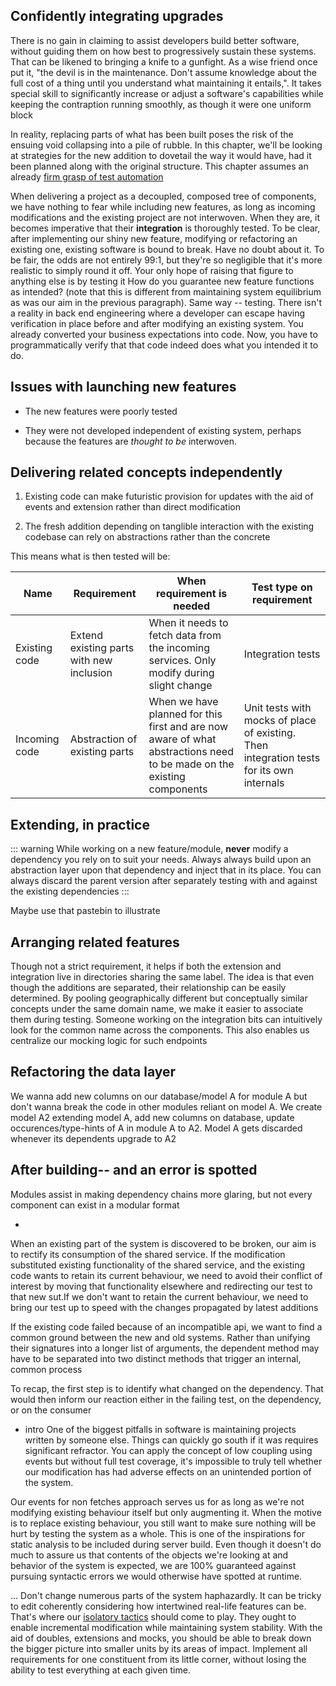## Confidently integrating upgrades

There is no gain in claiming to assist developers build better software, without guiding them on how best to progressively sustain these systems. 
That can be likened to bringing a knife to a gunfight. As a wise friend once put it, "the devil is in the maintenance. Don't assume knowledge about the full cost of a thing until you understand what maintaining it entails,". It takes special skill to significantly increase or adjust a software's capabilities while keeping the contraption running smoothly, as though it were one uniform block

In reality, replacing parts of what has been built poses the risk of the ensuing void collapsing into a pile of rubble. In this chapter, we'll be looking at strategies for the new addition to dovetail the way it would have, had it been planned along with the original structure. This chapter assumes an already [firm grasp of test automation](/docs/v1/testing/Achieving-test-automation-through-alternative-means)

When delivering a project as a decoupled, composed tree of components, we have nothing to fear while including new features, as long as incoming modifications and the existing project are not interwoven. When they are, it becomes imperative that their **integration** is thoroughly tested. To be clear, after implementing our shiny new feature, modifying or refactoring an existing one, existing software is bound to break. Have no doubt about it. To be fair, the odds are not entirely 99:1, but they're so negligible that it's more realistic to simply round it off. Your only hope of raising that figure to anything else is by testing it
How do you guarantee new feature functions as intended? (note that this is different from maintaining system equilibrium as was our aim in the previous paragraph). Same way -- testing. There isn't a reality in back end engineering where a developer can escape having verification in place before and after modifying an existing system. You already converted your business expectations into code. Now, you have to programmatically verify that that code indeed does what you intended it to do.

## Issues with launching new features

- The new features were poorly tested

- They were not developed independent of existing system, perhaps because the features are *thought to be* interwoven.

## Delivering related concepts independently

1. Existing code can make futuristic provision for updates with the aid of events and extension rather than direct modification

1. The fresh addition depending on tanglible interaction with the existing codebase can rely on abstractions rather than the concrete

This means what is then tested will be:

|Name |Requirement |When requirement is needed | Test type on requirement|
|-----|------------|---------------------------|-------------------------|
|Existing code|Extend existing parts with new inclusion |When it needs to fetch data from the incoming services. Only modify during slight change |Integration tests |
|Incoming code|Abstraction of existing parts |When we have planned for this first and are now aware of what abstractions need to be made on the existing components |Unit tests with mocks of place of existing. Then integration tests for its own internals|

## Extending, in practice
::: warning
While working on a new feature/module, **never** modify a dependency you rely on to suit your needs. Always always build upon an abstraction layer upon that dependency and inject that in its place. You can always discard the parent version after separately testing with and against the existing dependencies
:::

Maybe use that pastebin to illustrate

## Arranging related features
Though not a strict requirement, it helps if both the extension and integration live in directories sharing the same label. The idea is that even though the additions are separated, their relationship can be easily determined. By pooling geographically different but conceptually similar concepts under the same domain name, we make it easier to associate them during testing. Someone working on the integration bits can intuitively look for the common name across the components. This also enables us centralize our mocking logic for such endpoints


## Refactoring the data layer
We wanna add new columns on our database/model A for module A but don't wanna break the code in other modules reliant on model A. We create model A2 extending model A, add new columns on database, update occurences/type-hints of A in module A to A2. Model A gets discarded whenever its dependents upgrade to A2

## After building-- and an error is spotted

Modules assist in making dependency chains more glaring, but not every component can exist in a modular format

*
When an existing part of the system is discovered to be broken, our aim is to rectify its consumption of the shared service. If the modification substituted existing functionality of the shared service, and the existing code wants to retain its current behaviour, we need to avoid their conflict of interest by moving that functionality elsewhere and redirecting our test to that new sut.If we don't want to retain the current behaviour, we need to bring our test up to speed with the changes propagated by latest additions

If the existing code failed because of an incompatible api, we want to find a common ground between the new and old systems. Rather than unifying their signatures into a longer list of arguments, the dependent method may have to be separated into two distinct methods that trigger an internal, common process

To recap, the first step is to identify what changed on the dependency. That would then inform our reaction either in the failing test, on the dependency, or on the consumer

* intro
One of the biggest pitfalls in software is maintaining projects written by someone else. Things can quickly go south if it was requires significant refractor. You can apply the concept of low coupling using events but without full test coverage, it's impossible to truly tell whether our modification has had adverse effects on an unintended portion of the system.

Our events for non fetches approach serves us for as long as we're not modifying existing behaviour itself but only augmenting it. When the motive is to replace existing behaviour, you still want to make sure nothing will be hurt by testing the system as a whole. This is one of the inspirations for static analysis to be included during server build. Even though it doesn't do much to assure us that contents of the objects we're looking at and behavior of the system is expected, we are 100% guaranteed against pursuing syntactic errors we would otherwise have spotted at runtime.

...
Don't change numerous parts of the system haphazardly. It can be tricky to edit coherently considering how intertwined real-life features can be. That's where our [isolatory tactics]() should come to play. They ought to enable incremental modification while maintaining system stability. With the aid of doubles, extensions and mocks, you should be able to break down the bigger picture into smaller units by its areas of impact. Implement all requirements for one constituent from its little corner, without losing the ability to test everything at each given time.